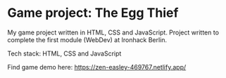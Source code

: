 # Game project: The Egg Thief

My game project written in HTML, CSS and JavaScript. Project written to complete the first module (WebDev) at Ironhack Berlin.

Tech stack: HTML, CSS and JavaScript

Find game demo here: https://zen-easley-469767.netlify.app/

